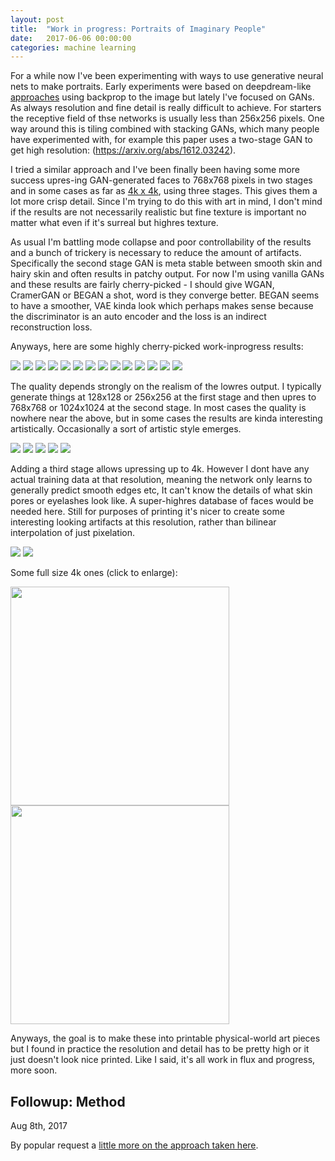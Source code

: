 ```yaml
---
layout: post
title:  "Work in progress: Portraits of Imaginary People"
date:   2017-06-06 00:00:00
categories: machine learning 
---
```


For a while now I've been experimenting with ways to use generative neural nets to make portraits. Early experiments were based on deepdream-like <a href="https://twitter.com/mtyka/status/767116516252712960">approaches</a> using backprop to the image but lately I've focused on GANs. As always resolution and fine detail is really difficult to achieve. For starters the receptive field of thse networks is usually less than 256x256 pixels. One way around this is tiling combined with stacking GANs, which many people have experimented with, for example this paper uses a two-stage GAN to get high resolution: (https://arxiv.org/abs/1612.03242).

I tried a similar approach and I've been finally been having some more success upres-ing GAN-generated faces to 768x768 pixels in two stages and in some cases as far as <a href="/assets/highresgan/4k/00098000.jpg">4k x 4k</a>, using three stages. This gives them a lot more crisp detail. Since I'm trying to do this with art in mind, I don't mind if the results are not necessarily realistic but fine texture is important no matter what even if it's surreal but highres texture. 

As usual I'm battling mode collapse and poor controllability of the results and a bunch of trickery is necessary to reduce the amount of artifacts. Specifically the second stage GAN is meta stable between smooth skin and hairy skin and often results in patchy output. For now I'm using vanilla GANs and these results are fairly cherry-picked - I should give WGAN, CramerGAN or BEGAN a shot, word is they converge better. BEGAN seems to have a smoother, VAE kinda look which perhaps makes sense because the discriminator is an auto encoder and the loss is an indirect reconstruction loss. 

Anyways, here are some highly cherry-picked work-inprogress results:

<img src="/assets/highresgan/00098000.jpg">


<img src="/assets/highresgan/00128000.jpg">


<img src="/assets/highresgan/00212000.jpg">


<img src="/assets/highresgan/00664000.jpg">


<img src="/assets/highresgan/00236000.jpg">


<img src="/assets/highresgan/00266000.jpg">


<img src="/assets/highresgan/00304000.jpg">


<img src="/assets/highresgan/00344000.jpg">


<img src="/assets/highresgan/00346000.jpg">


<img src="/assets/highresgan/00360000.jpg">


<img src="/assets/highresgan/00376000.jpg">


<img src="/assets/highresgan/00444000.jpg">


<img src="/assets/highresgan/00349000.jpg">


<img src="/assets/highresgan/00734000.jpg">


The quality depends strongly on the realism of the lowres output. I typically generate things at 128x128 or 256x256 at the first stage and then upres to 768x768 or 1024x1024 at the second stage. In most cases the quality is nowhere near the above, but in some cases the results are kinda interesting artistically. Occasionally a sort of artistic style emerges. 


<img src="/assets/highresgan/moreartsy/00706000.jpg">


<img src="/assets/highresgan/moreartsy/00569000.jpg">


<img src="/assets/highresgan/00436000.jpg">


<img src="/assets/highresgan/moreartsy/s.000001.000.jpg">


<img src="/assets/highresgan/moreartsy/s.000001.047.jpg">

Adding a third stage allows upressing up to 4k. However I dont have any actual training data at that resolution, meaning the network only learns to generally predict smooth edges etc, It can't know the details of what skin pores or eyelashes look like. A super-highres database of faces would be needed here. Still for purposes of printing it's nicer to create some interesting looking artifacts at this resolution, rather than bilinear interpolation of just pixelation.


<img src="/assets/highresgan/4k/00098000.4k.jpg">



<img src="/assets/highresgan/4k/00236000.4k.jpg">


Some full size 4k ones (click to enlarge):

<a href="/assets/highresgan/4k/00236000.full4k.jpg"><img width="350" height="auto" src="/assets/highresgan/4k/00236000.full4k.jpg"></a>
<a href="/assets/highresgan/4k/00738000.full4k.jpg"><img width="350" height="auto" src="/assets/highresgan/4k/00738000.full4k.jpg"></a>



Anyways, the goal is to make these into printable physical-world art pieces but I found in practice the resolution and detail has to be pretty high or it just doesn't look nice printed. Like I said, it's all work in flux and progress, more soon.

## Followup: Method

<p class="post-meta">Aug 8th, 2017</p>

By popular request a [little more on the approach taken here](/machine/learning/2017/08/09/highres-gan-faces-followup.html).

